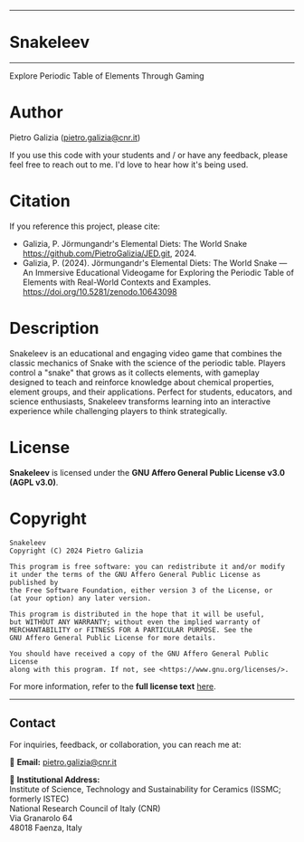 *****
# Snakeleev
*****

Explore Periodic Table of Elements Through Gaming

Author
======
Pietro Galizia ([pietro.galizia@cnr.it](mailto:pietro.galizia@cnr.it))

If you use this code with your students and / or have any feedback, please feel free to reach out to me. I'd love to hear how it's being used.

Citation
========
If you reference this project, please cite:

- Galizia, P. Jörmungandr's Elemental Diets: The World Snake https://github.com/PietroGalizia/JED.git, 2024.
- Galizia, P. (2024). Jörmungandr's Elemental Diets: The World Snake — An Immersive Educational Videogame for Exploring the Periodic Table of Elements with Real-World Contexts and Examples. https://doi.org/10.5281/zenodo.10643098

Description
========
Snakeleev is an educational and engaging video game that combines the classic mechanics of Snake with the science of the periodic table. Players control a "snake" that grows as it collects elements, with gameplay designed to teach and reinforce knowledge about chemical properties, element groups, and their applications. Perfect for students, educators, and science enthusiasts, Snakeleev transforms learning into an interactive experience while challenging players to think strategically.


License
=========

**Snakeleev** is licensed under the **GNU Affero General Public License v3.0 (AGPL v3.0)**.  


Copyright
=========

    Snakeleev  
    Copyright (C) 2024 Pietro Galizia  

    This program is free software: you can redistribute it and/or modify  
    it under the terms of the GNU Affero General Public License as published by  
    the Free Software Foundation, either version 3 of the License, or  
    (at your option) any later version.  

    This program is distributed in the hope that it will be useful,  
    but WITHOUT ANY WARRANTY; without even the implied warranty of  
    MERCHANTABILITY or FITNESS FOR A PARTICULAR PURPOSE. See the  
    GNU Affero General Public License for more details.  

    You should have received a copy of the GNU Affero General Public License  
    along with this program. If not, see <https://www.gnu.org/licenses/>.

    
For more information, refer to the **full license text** [here](https://www.gnu.org/licenses/agpl-3.0.en.html).  

---

## Contact  

For inquiries, feedback, or collaboration, you can reach me at:  

📧 **Email:** [pietro.galizia@cnr.it](mailto:pietro.galizia@cnr.it)  

📍 **Institutional Address:**  
Institute of Science, Technology and Sustainability for Ceramics (ISSMC; formerly ISTEC)  
National Research Council of Italy (CNR)  
Via Granarolo 64  
48018 Faenza, Italy

